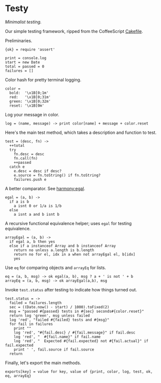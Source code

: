 Testy
=====

*Minimalist testing.*

Our simple testing framework, ripped from the CoffeeScript [Cakefile](https://github.com/jashkenas/coffee-script/blob/master/Cakefile).


Preliminaries.

    {ok} = require 'assert'

    print = console.log
    start = new Date
    total = passed = 0
    failures = []

Color hash for pretty terminal logging.

    color = 
      bold:  '\x1B[0;1m'
      red:   '\x1B[0;31m'
      green: '\x1B[0;32m'
      reset: '\x1B[0m'

Log your message in color.

    log = (name, message) -> print color[name] + message + color.reset

Here's the main test method, which takes a description and function to test.

    test = (desc, fn) ->
      ++total
      try
        fn.desc = desc
        fn.call(fn)
        ++passed
      catch e
        e.desc = desc if desc?
        e.source = fn.toString() if fn.toString?
        failures.push e

A better comparator.  See [harmony:egal](http://wiki.ecmascript.org/doku.php?id=harmony:egal).

    egal = (a, b) ->
      if a is b
        a isnt 0 or 1/a is 1/b
      else
        a isnt a and b isnt b

A recursive functional equivalence helper; uses `egal` for testing equivalence.

    arrayEgal = (a, b) ->
      if egal a, b then yes
      else if a instanceof Array and b instanceof Array
        return no unless a.length is b.length
        return no for el, idx in a when not arrayEgal el, b[idx]
        yes

Use `eq` for comparing objects and `arrayEq` for lists.

    eq = (a, b, msg) -> ok egal(a, b), msg ? a + ' is not ' + b
    arrayEq = (a, b, msg) -> ok arrayEgal(a,b), msg

Invoke `test.status` after testing to indicate how things turned out.

    test.status = ->
      failed = failures.length
      sec = ((Date.now() - start) / 1000).toFixed(2)
      msg = "passed #{passed} tests in #{sec} seconds#{color.reset}"
      return log 'green', msg unless failed
      log 'red', "failed #{failed} tests and #{msg}"
      for fail in failures
        print ""
        log 'red', "#{fail.desc} / #{fail.message}" if fail.desc
        log 'red', "  #{fail.name}" if fail.name
        log 'red', "  Expected #{fail.expected} not #{fail.actual}" if fail.expected
        print ' ', fail.source if fail.source
      return

Finally, let's export the main methods.

    exports[key] = value for key, value of {print, color, log, test, ok, eq, arrayEq}

